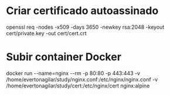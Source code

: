 # Criar certificado autoassinado
openssl req -nodes -x509 -days 3650 -newkey rsa:2048 -keyout cert/private.key -out cert/cert.crt

# Subir container Docker
docker run --name=nginx --rm -p 80:80 -p 443:443 -v /home/evertonagilar/study/nginx.conf:/etc/nginx/nginx.conf -v /home/evertonagilar/study/cert:/etc/nginx/cert nginx:alpine
